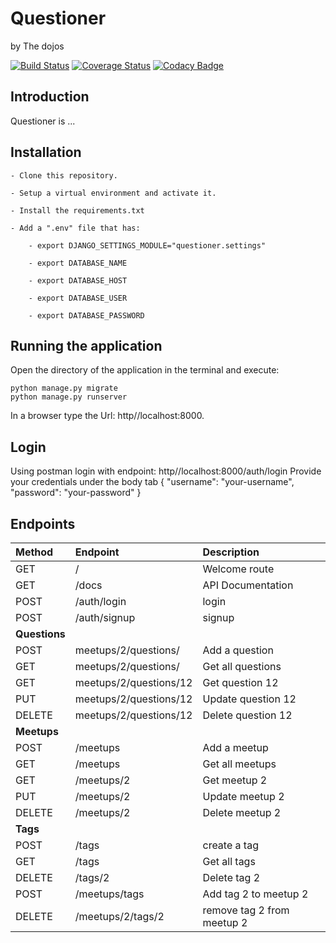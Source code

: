 # Questioner

by The dojos

[![Build Status](https://travis-ci.com/kbjude/questioner.svg?branch=develop)](https://travis-ci.com/kbjude/questioner)
[![Coverage Status](https://coveralls.io/repos/github/kbjude/questioner/badge.svg?branch=develop)](https://coveralls.io/github/kbjude/questioner?branch=develop)
[![Codacy Badge](https://api.codacy.com/project/badge/Grade/5733e79fce2049e8bb43bc0558a5b910)](https://www.codacy.com/app/kalsmic/questioner?utm_source=github.com&amp;utm_medium=referral&amp;utm_content=kbjude/questioner&amp;utm_campaign=Badge_Grade)

## Introduction

Questioner is ...

## Installation

    - Clone this repository.

    - Setup a virtual environment and activate it.

    - Install the requirements.txt

    - Add a ".env" file that has:

        - export DJANGO_SETTINGS_MODULE="questioner.settings"

        - export DATABASE_NAME

        - export DATABASE_HOST

        - export DATABASE_USER

        - export DATABASE_PASSWORD

## Running the application

Open the directory of the application in the terminal and execute:

    python manage.py migrate
    python manage.py runserver

In a browser type the Url: http//localhost:8000.

## Login

Using postman login with endpoint: http//localhost:8000/auth/login
Provide your credentials under the body tab
{
"username": "your-username",
"password": "your-password"
}

## Endpoints

| Method        | Endpoint               | Description                |
|:--------------|:-----------------------|:---------------------------|
| GET           | /                      | Welcome route              |
| GET           | /docs                  | API Documentation          |
| POST          | /auth/login            | login                      |
| POST          | /auth/signup           | signup                     |
| **Questions** |                        |                            |
| POST          | meetups/2/questions/   | Add a question             |
| GET           | meetups/2/questions/   | Get all questions          |
| GET           | meetups/2/questions/12 | Get question 12            |
| PUT           | meetups/2/questions/12 | Update question 12         |
| DELETE        | meetups/2/questions/12 | Delete question 12         |
| **Meetups**   |                        |                            |
| POST          | /meetups               | Add a meetup               |
| GET           | /meetups               | Get all meetups            |
| GET           | /meetups/2             | Get meetup 2               |
| PUT           | /meetups/2             | Update meetup 2            |
| DELETE        | /meetups/2             | Delete meetup 2            |
| **Tags**      |                        |                            |
| POST          | /tags                  | create a tag               |
| GET           | /tags                  | Get all tags               |
| DELETE        | /tags/2                | Delete tag 2               |
| POST          | /meetups/tags          | Add tag 2 to meetup 2      |
| DELETE        | /meetups/2/tags/2      | remove tag 2 from meetup 2 |
